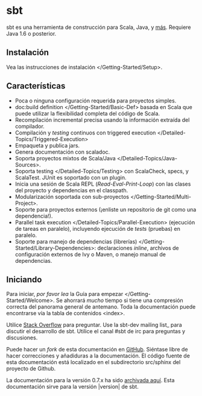 sbt
===

sbt es una herramienta de construcción para Scala, Java, y
[más](https://github.com/d40cht/sbt-cpp). Requiere Java 1.6 o posterior.

Instalación
-----------

Vea las instrucciones de instalación \</Getting-Started/Setup\>.

Características
---------------

-   Poca o ninguna configuración requerida para proyectos simples.
-   doc:build definition \</Getting-Started/Basic-Def\> basada en Scala
    que puede utilizar la flexibilidad completa del código de Scala.
-   Recompilación incremental precisa usando la información extraída del
    compilador.
-   Compilación y *testing* continuos con
    triggered execution \</Detailed-Topics/Triggered-Execution\>
-   Empaqueta y publica jars.
-   Genera documentación con scaladoc.
-   Soporta proyectos mixtos de
    Scala/Java \</Detailed-Topics/Java-Sources\>.
-   Soporta testing \</Detailed-Topics/Testing\> con ScalaCheck, specs,
    y ScalaTest. JUnit es soportado con un plugin.
-   Inicia una sesión de Scala REPL (*Read-Eval-Print-Loop*) con las
    clases del proyecto y dependencias en el classpath.
-   Modularización soportada con
    sub-proyectos \</Getting-Started/Multi-Project\>.
-   Soporte para proyectos externos (¡enliste un repositorio de git como
    una dependencia!).
-   Parallel task execution \</Detailed-Topics/Parallel-Execution\>
    (ejecución de tareas en paralelo), incluyendo ejecución de *tests*
    (pruebas) en paralelo.
-   Soporte para manejo de dependencias (librerías) \</Getting-Started/Library-Dependencies\>:
    declaraciones *inline*, archivos de configuración externos de Ivy o
    Maven, o manejo manual de dependencias.

Iniciando
---------

Para iniciar, *por favor lea* la
Guía para empezar \</Getting-Started/Welcome\>. Se ahorrará *mucho*
tiempo si tiene una compresión correcta del panorama general de
antemano. Toda la documentación puede encontrarse vía la
tabla de contenidos \<index\>.

Utilice [Stack Overflow](http://stackoverflow.com/tags/sbt) para
preguntar. Use la sbt-dev mailing list\_ para discutir el desarrollo de
sbt. Utilice el canal \#sbt de irc para preguntas y discusiones.

Puede hacer un *fork* de esta documentación en
[GitHub](https://github.com/sbt/sbt/). Siéntase libre de hacer
correcciones y añadiduras a la documentación. El código fuente de esta
documentación está localizado en el subdirectorio src/sphinx del
proyecto de Github.

La documentación para la versión 0.7.x ha sido [archivada
aquí](http://www.scala-sbt.org/0.7.7/docs/home.html). Esta documentación
sirve para la versión |version| de sbt.
